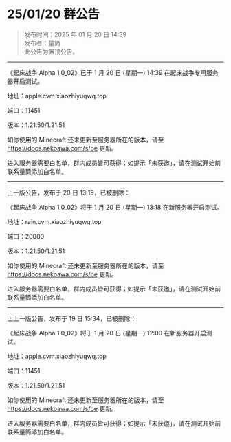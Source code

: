 # 25/01/20 群公告

> 发布时间：2025 年 01 月 20 日 14:39  
  发布者：量筒  
  此公告为置顶公告。

---

《起床战争 Alpha 1.0_02》已于 1 月 20 日 (星期一) 14:39 在起床战争专用服务器开启测试。

地址：apple.cvm.xiaozhiyuqwq.top

端口：11451

版本：1.21.50/1.21.51

如你使用的 Minecraft 还未更新至服务器所在的版本，请至 https://docs.nekoawa.com/s/be 更新。

进入服务器需要白名单，群内成员皆可获得；如提示「未获邀」，请在测试开始前联系量筒添加白名单。

---

上一版公告，发布于 20 日 13:19，已被删除：

《起床战争 Alpha 1.0_02》将于 1 月 20 日 (星期一) 13:18 在新服务器开启测试。

地址：rain.cvm.xiaozhiyuqwq.top

端口：20000

版本：1.21.50/1.21.51

如你使用的 Minecraft 还未更新至服务器所在的版本，请至 https://docs.nekoawa.com/s/be 更新。

进入服务器需要白名单，群内成员皆可获得；如提示「未获邀」，请在测试开始前联系量筒添加白名单。

---

上上一版公告，发布于 19 日 15:34，已被删除：

《起床战争 Alpha 1.0_02》将于 1 月 20 日 (星期一) 12:00 在新服务器开启测试。

地址：apple.cvm.xiaozhiyuqwq.top

端口：11451

版本：1.21.50/1.21.51

如你使用的 Minecraft 还未更新至服务器所在的版本，请至 https://docs.nekoawa.com/s/be 更新。

进入服务器需要白名单，群内成员皆可获得；如提示「未获邀」，请在测试开始前联系量筒添加白名单。

